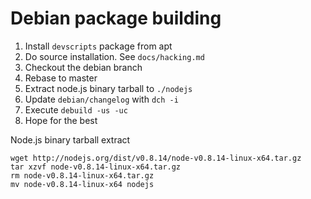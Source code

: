 # Debian package building

  1. Install `devscripts` package from apt
  1. Do source installation. See `docs/hacking.md`
  1. Checkout the debian branch
  1. Rebase to master
  1. Extract node.js binary tarball to `./nodejs`
  7. Update `debian/changelog` with `dch -i`
  8. Execute `debuild -us -uc`
  9. Hope for the best



Node.js binary tarball extract

```
wget http://nodejs.org/dist/v0.8.14/node-v0.8.14-linux-x64.tar.gz
tar xzvf node-v0.8.14-linux-x64.tar.gz
rm node-v0.8.14-linux-x64.tar.gz 
mv node-v0.8.14-linux-x64 nodejs
```
